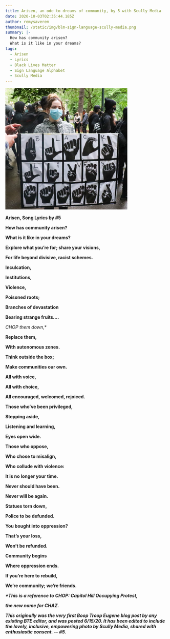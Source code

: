 ```yaml
---
title: Arisen, an ode to dreams of community, by 5 with Scully Media
date: 2020-10-03T02:35:44.185Z
author: remysaverem
thumbnail: /static/img/blm-sign-language-scully-media.png
summary: |-
  How has community arisen? 
  What is it like in your dreams?
tags:
  - Arisen
  - Lyrics
  - Black Lives Matter
  - Sign Language Alphabet
  - Scully Media
---
```

<!--StartFragment-->

![](/static/img/blm-sign-language-scully-media.png)

**Arisen, Song Lyrics by #5**

**How has community arisen?**

**What is it like in your dreams?**

**Explore what you’re for; share your visions,**

**For life beyond divisive, racist schemes.**

**Inculcation,**

**Institutions,**

**Violence,**

**Poisoned roots;**

**Branches of devastation**

**Bearing strange fruits….**

**CHOP* them down,**

**Replace them,**

**With autonomous zones.**

**Think outside the box;**

**Make communities our own.**

**All with voice,**

**All with choice,**

**All encouraged, welcomed, rejoiced.**

**Those who’ve been privileged,**

**Stepping aside,**

**Listening and learning,**

**Eyes open wide.**

**Those who oppose,**

**Who chose to misalign,**

**Who collude with violence:**

**It is no longer your time.**

**Never should have been.**

**Never will be again.**

**Statues torn down,**

**Police to be defunded.**

**You bought into oppression?**

**That’s your loss,**

**Won’t be refunded.**

**Community begins**

**Where oppression ends.**

**If you’re here to rebuild,**

**We’re community; we’re friends.**

***\*This is a reference to CHOP: Capitol Hill Occupying Protest,***

***the new name for CHAZ.***

***This originally was the very first Boop Troop Eugene blog post by any existing BTE editor, and was posted 6/15/20. It has been edited to include the lovely, inclusive, empowering photo by Scully Media, shared with enthusiastic consent. -- #5.***

<!--EndFragment-->